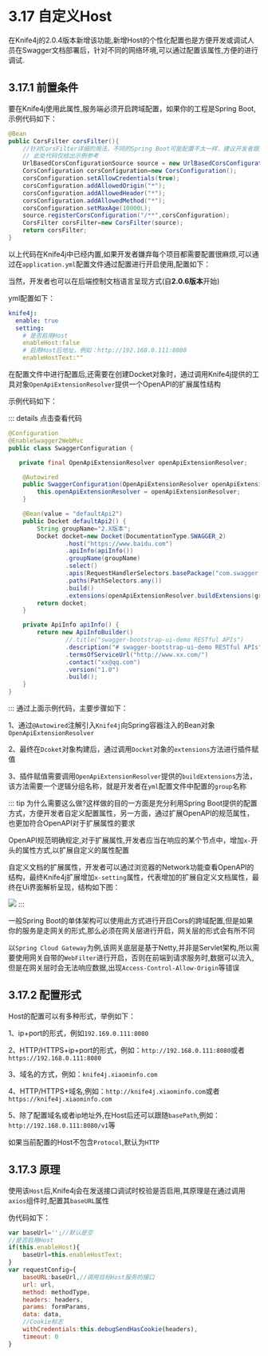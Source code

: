 # 3.17 自定义Host


在Knife4j的2.0.4版本新增该功能,新增Host的个性化配置也是方便开发或调试人员在Swagger文档部署后，针对不同的网络环境,可以通过配置该属性,方便的进行调试.

## 3.17.1 前置条件

要在Knife4j使用此属性,服务端必须开启跨域配置，如果你的工程是Spring Boot,示例代码如下：

```java
@Bean
public CorsFilter corsFilter(){
    //针对CorsFilter详细的用法，不同的Spring Boot可能配置不太一样，建议开发者跟踪源码查看具体的使用方式
    // 此处代码仅给出示例参考
    UrlBasedCorsConfigurationSource source = new UrlBasedCorsConfigurationSource();
    CorsConfiguration corsConfiguration=new CorsConfiguration();
    corsConfiguration.setAllowCredentials(true);
    corsConfiguration.addAllowedOrigin("*");
    corsConfiguration.addAllowedHeader("*");
    corsConfiguration.addAllowedMethod("*");
    corsConfiguration.setMaxAge(10000L);
    source.registerCorsConfiguration("/**",corsConfiguration);
    CorsFilter corsFilter=new CorsFilter(source);
    return corsFilter;
}
```

以上代码在Knife4j中已经内置,如果开发者嫌弃每个项目都需要配置很麻烦,可以通过在`application.yml`配置文件通过配置进行开启使用,配置如下：

 当然，开发者也可以在后端控制文档语言呈现方式(自**2.0.6版本**开始)
 
 yml配置如下：
```yml
knife4j:
  enable: true
  setting:
    # 是否启用Host
    enableHost:false
    # 启用Host后地址，例如：http://192.168.0.111:8080
    enableHostText:""
```

在配置文件中进行配置后,还需要在创建Docket对象时，通过调用Knife4j提供的工具对象`OpenApiExtensionResolver`提供一个OpenAPI的扩展属性结构


示例代码如下：

::: details 点击查看代码
```java
@Configuration
@EnableSwagger2WebMvc
public class SwaggerConfiguration {

   private final OpenApiExtensionResolver openApiExtensionResolver;

    @Autowired
    public SwaggerConfiguration(OpenApiExtensionResolver openApiExtensionResolver) {
        this.openApiExtensionResolver = openApiExtensionResolver;
    }

    @Bean(value = "defaultApi2")
    public Docket defaultApi2() {
        String groupName="2.X版本";
        Docket docket=new Docket(DocumentationType.SWAGGER_2)
                .host("https://www.baidu.com")
                .apiInfo(apiInfo())
                .groupName(groupName)
                .select()
                .apis(RequestHandlerSelectors.basePackage("com.swagger.bootstrap.ui.demo.new2"))
                .paths(PathSelectors.any())
                .build()
                .extensions(openApiExtensionResolver.buildExtensions(groupName));
        return docket;
    }

    private ApiInfo apiInfo() {
        return new ApiInfoBuilder()
                //.title("swagger-bootstrap-ui-demo RESTful APIs")
                .description("# swagger-bootstrap-ui-demo RESTful APIs")
                .termsOfServiceUrl("http://www.xx.com/")
                .contact("xx@qq.com")
                .version("1.0")
                .build();
    }
}
```
:::
通过上面示例代码，主要步骤如下：

1、通过`@Autowired`注解引入`Knife4j`向Spring容器注入的Bean对象`OpenApiExtensionResolver`

2、最终在`Dcoket`对象构建后，通过调用`Docket`对象的`extensions`方法进行插件赋值

3、插件赋值需要调用`OpenApiExtensionResolver`提供的`buildExtensions`方法，该方法需要一个逻辑分组名称，就是开发者在`yml`配置文件中配置的`group`名称

::: tip
为什么需要这么做?这样做的目的一方面是充分利用Spring Boot提供的配置方式，方便开发者自定义配置属性，另一方面，通过扩展OpenAPI的规范属性，也更加符合OpenAPI对于扩展属性的要求

OpenAPI规范明确规定,对于扩展属性,开发者应当在响应的某个节点中，增加`x-`开头的属性方式,以扩展自定义的属性配置

自定义文档的扩展属性，开发者可以通过浏览器的Network功能查看OpenAPI的结构，最终Knife4j扩展增加`x-setting`属性，代表增加的扩展自定义文档属性，最终在Ui界面解析呈现，结构如下图：

![](/knife4j/images/documentation/setting.png)
:::

一般Spring Boot的单体架构可以使用此方式进行开启Cors的跨域配置,但是如果你的服务是走网关的形式,那么必须在网关层进行开启，网关层的形式会有所不同

以`Spring Cloud Gateway`为例,该网关底层是基于Netty,并非是Servlet架构,所以需要使用网关自带的`WebFilter`进行开启，否则在前端到请求服务时,数据可以流入,但是在网关层时会无法响应数据,出现`Access-Control-Allow-Origin`等错误

## 3.17.2 配置形式

Host的配置可以有多种形式，举例如下：

1、ip+port的形式，例如`192.169.0.111:8080`

2、HTTP/HTTPS+ip+port的形式，例如：`http://192.168.0.111:8080`或者`https://192.168.0.111:8080`

3、域名的方式，例如：`knife4j.xiaominfo.com`

4、HTTP/HTTPS+域名,例如：`http://knife4j.xiaominfo.com`或者`https://knife4j.xiaominfo.com`

5、除了配置域名或者ip地址外,在Host后还可以跟随`basePath`,例如：`http://192.168.0.111:8080/v1`等

如果当前配置的Host不包含`Protocol`,默认为`HTTP`

## 3.17.3 原理

使用该`Host`后,Knife4j会在发送接口调试时校验是否启用,其原理是在通过调用`axios`组件时,配置其`baseURL`属性

伪代码如下：

```javascript
var baseUrl='';//默认是空
//是否启用Host
if(this.enableHost){
    baseUrl=this.enableHostText;
}
var requestConfig={
    baseURL:baseUrl,//调用目标Host服务的接口
    url: url,
    method: methodType,
    headers: headers,
    params: formParams,
    data: data,
    //Cookie标志
    withCredentials:this.debugSendHasCookie(headers),
    timeout: 0
}
```


 
 
 